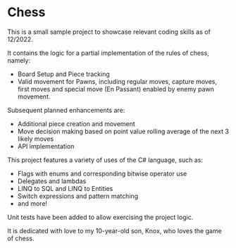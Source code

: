 # Chess

This is a small sample project to showcase relevant coding skills as of 12/2022.

It contains the logic for a partial implementation of the rules of chess, namely:
* Board Setup and Piece tracking
* Valid movement for Pawns, including regular moves, capture moves, first moves and special move (En Passant) enabled by enemy pawn movement.

Subsequent planned enhancements are:
* Additional piece creation and movement
* Move decision making based on point value rolling average of the next 3 likely moves
*  API implementation


This project features a variety of uses of the C# language, such as:
* Flags with enums and corresponding bitwise operator use
* Delegates and lambdas
* LINQ to SQL and LINQ to Entities
* Switch expressions and pattern matching
* and more!

Unit tests have been added to allow exercising the project logic.

It is dedicated with love to my 10-year-old son, Knox, who loves the game of chess.
